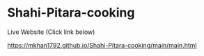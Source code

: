 # Shahi-Pitara-cooking


Live Website (Click link below)

https://mkhan1792.github.io/Shahi-Pitara-cooking/main/main.html
